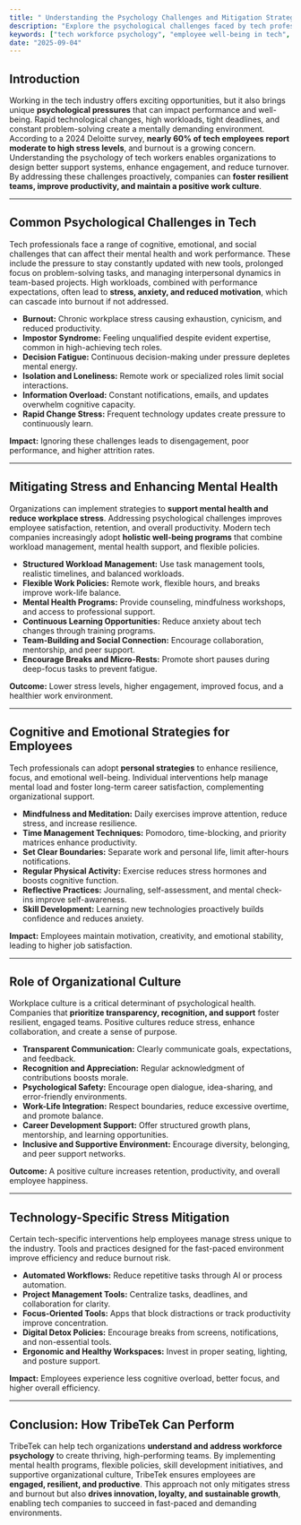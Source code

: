 ```yaml
---
title: " Understanding the Psychology Challenges and Mitigation Strategies in Tech Field"
description: "Explore the psychological challenges faced by tech professionals and strategies to improve well-being, productivity, and workplace satisfaction."
keywords: ["tech workforce psychology", "employee well-being in tech", "stress management", "burnout prevention", "workplace mental health", "tech employee productivity", "remote work psychology", "mental resilience in tech"]
date: "2025-09-04"
---
```


## Introduction

Working in the tech industry offers exciting opportunities, but it also brings unique **psychological pressures** that can impact performance and well-being. Rapid technological changes, high workloads, tight deadlines, and constant problem-solving create a mentally demanding environment. According to a 2024 Deloitte survey, **nearly 60% of tech employees report moderate to high stress levels**, and burnout is a growing concern. Understanding the psychology of tech workers enables organizations to design better support systems, enhance engagement, and reduce turnover. By addressing these challenges proactively, companies can **foster resilient teams, improve productivity, and maintain a positive work culture**.

---

## Common Psychological Challenges in Tech

Tech professionals face a range of cognitive, emotional, and social challenges that can affect their mental health and work performance. These include the pressure to stay constantly updated with new tools, prolonged focus on problem-solving tasks, and managing interpersonal dynamics in team-based projects. High workloads, combined with performance expectations, often lead to **stress, anxiety, and reduced motivation**, which can cascade into burnout if not addressed.

- **Burnout:** Chronic workplace stress causing exhaustion, cynicism, and reduced productivity.  
- **Impostor Syndrome:** Feeling unqualified despite evident expertise, common in high-achieving tech roles.  
- **Decision Fatigue:** Continuous decision-making under pressure depletes mental energy.  
- **Isolation and Loneliness:** Remote work or specialized roles limit social interactions.  
- **Information Overload:** Constant notifications, emails, and updates overwhelm cognitive capacity.  
- **Rapid Change Stress:** Frequent technology updates create pressure to continuously learn.  

**Impact:** Ignoring these challenges leads to disengagement, poor performance, and higher attrition rates.

---

## Mitigating Stress and Enhancing Mental Health

Organizations can implement strategies to **support mental health and reduce workplace stress**. Addressing psychological challenges improves employee satisfaction, retention, and overall productivity. Modern tech companies increasingly adopt **holistic well-being programs** that combine workload management, mental health support, and flexible policies.

- **Structured Workload Management:** Use task management tools, realistic timelines, and balanced workloads.  
- **Flexible Work Policies:** Remote work, flexible hours, and breaks improve work-life balance.  
- **Mental Health Programs:** Provide counseling, mindfulness workshops, and access to professional support.  
- **Continuous Learning Opportunities:** Reduce anxiety about tech changes through training programs.  
- **Team-Building and Social Connection:** Encourage collaboration, mentorship, and peer support.  
- **Encourage Breaks and Micro-Rests:** Promote short pauses during deep-focus tasks to prevent fatigue.  

**Outcome:** Lower stress levels, higher engagement, improved focus, and a healthier work environment.

---

## Cognitive and Emotional Strategies for Employees

Tech professionals can adopt **personal strategies** to enhance resilience, focus, and emotional well-being. Individual interventions help manage mental load and foster long-term career satisfaction, complementing organizational support.

- **Mindfulness and Meditation:** Daily exercises improve attention, reduce stress, and increase resilience.  
- **Time Management Techniques:** Pomodoro, time-blocking, and priority matrices enhance productivity.  
- **Set Clear Boundaries:** Separate work and personal life, limit after-hours notifications.  
- **Regular Physical Activity:** Exercise reduces stress hormones and boosts cognitive function.  
- **Reflective Practices:** Journaling, self-assessment, and mental check-ins improve self-awareness.  
- **Skill Development:** Learning new technologies proactively builds confidence and reduces anxiety.  

**Impact:** Employees maintain motivation, creativity, and emotional stability, leading to higher job satisfaction.

---

## Role of Organizational Culture

Workplace culture is a critical determinant of psychological health. Companies that **prioritize transparency, recognition, and support** foster resilient, engaged teams. Positive cultures reduce stress, enhance collaboration, and create a sense of purpose.

- **Transparent Communication:** Clearly communicate goals, expectations, and feedback.  
- **Recognition and Appreciation:** Regular acknowledgment of contributions boosts morale.  
- **Psychological Safety:** Encourage open dialogue, idea-sharing, and error-friendly environments.  
- **Work-Life Integration:** Respect boundaries, reduce excessive overtime, and promote balance.  
- **Career Development Support:** Offer structured growth plans, mentorship, and learning opportunities.  
- **Inclusive and Supportive Environment:** Encourage diversity, belonging, and peer support networks.  

**Outcome:** A positive culture increases retention, productivity, and overall employee happiness.

---

## Technology-Specific Stress Mitigation

Certain tech-specific interventions help employees manage stress unique to the industry. Tools and practices designed for the fast-paced environment improve efficiency and reduce burnout risk.

- **Automated Workflows:** Reduce repetitive tasks through AI or process automation.  
- **Project Management Tools:** Centralize tasks, deadlines, and collaboration for clarity.  
- **Focus-Oriented Tools:** Apps that block distractions or track productivity improve concentration.  
- **Digital Detox Policies:** Encourage breaks from screens, notifications, and non-essential tools.  
- **Ergonomic and Healthy Workspaces:** Invest in proper seating, lighting, and posture support.  

**Impact:** Employees experience less cognitive overload, better focus, and higher overall efficiency.

---

## Conclusion: How TribeTek Can Perform

TribeTek can help tech organizations **understand and address workforce psychology** to create thriving, high-performing teams. By implementing mental health programs, flexible policies, skill development initiatives, and supportive organizational culture, TribeTek ensures employees are **engaged, resilient, and productive**. This approach not only mitigates stress and burnout but also **drives innovation, loyalty, and sustainable growth**, enabling tech companies to succeed in fast-paced and demanding environments.
